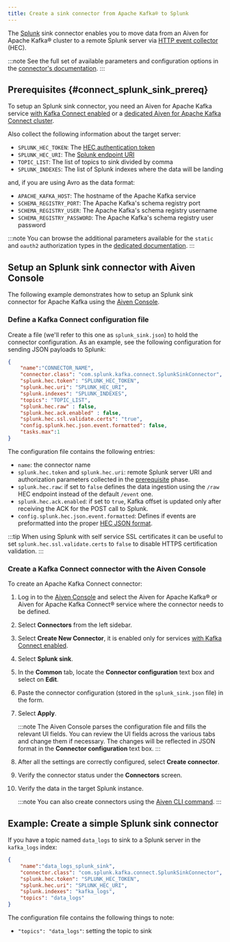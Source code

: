 ```yaml
---
title: Create a sink connector from Apache Kafka® to Splunk
---
```


The [Splunk](https://www.splunk.com/) sink connector enables you to move
data from an Aiven for Apache Kafka® cluster to a remote Splunk server
via [HTTP event
collector](https://docs.splunk.com/Documentation/Splunk/latest/Data/FormateventsforHTTPEventCollector)
(HEC).

:::note
See the full set of available parameters and configuration
options in the [connector's
documentation](https://github.com/splunk/kafka-connect-splunk).
:::

## Prerequisites {#connect_splunk_sink_prereq}

To setup an Splunk sink connector, you need an Aiven for Apache Kafka
service [with Kafka Connect enabled](enable-connect) or a
[dedicated Aiven for Apache Kafka Connect cluster](/docs/products/kafka/kafka-connect/get-started#apache_kafka_connect_dedicated_cluster).

Also collect the following information about the
target server:

-   `SPLUNK_HEC_TOKEN`: The [HEC authentication
    token](https://docs.splunk.com/Documentation/Splunk/latest/Data/FormateventsforHTTPEventCollector)
-   `SPLUNK_HEC_URI`: The [Splunk endpoint
    URI](https://docs.splunk.com/Documentation/Splunk/9.0.1/Data/UsetheHTTPEventCollector)
-   `TOPIC_LIST`: The list of topics to sink divided by comma
-   `SPLUNK_INDEXES`: The list of Splunk indexes where the data will be
    landing

and, if you are using Avro as the data format:

-   `APACHE_KAFKA_HOST`: The hostname of the Apache Kafka service
-   `SCHEMA_REGISTRY_PORT`: The Apache Kafka's schema registry port
-   `SCHEMA_REGISTRY_USER`: The Apache Kafka's schema registry username
-   `SCHEMA_REGISTRY_PASSWORD`: The Apache Kafka's schema registry user
    password

:::note
You can browse the additional parameters available for the `static` and
`oauth2` authorization types in the [dedicated
documentation](https://github.com/aiven/http-connector-for-apache-kafka/blob/main/docs/sink-connector-config-options.rst).
:::

## Setup an Splunk sink connector with Aiven Console

The following example demonstrates how to setup an Splunk sink connector
for Apache Kafka using the [Aiven Console](https://console.aiven.io/).

### Define a Kafka Connect configuration file

Create a file (we'll refer to this one as `splunk_sink.json`) to hold
the connector configuration. As an example, see the following configuration
for sending JSON payloads to Splunk:

```json
{
    "name":"CONNECTOR_NAME",
    "connector.class": "com.splunk.kafka.connect.SplunkSinkConnector",
    "splunk.hec.token": "SPLUNK_HEC_TOKEN",
    "splunk.hec.uri": "SPLUNK_HEC_URI",
    "splunk.indexes": "SPLUNK_INDEXES",
    "topics": "TOPIC_LIST",
    "splunk.hec.raw" : false,
    "splunk.hec.ack.enabled" : false,
    "splunk.hec.ssl.validate.certs": "true",
    "config.splunk.hec.json.event.formatted": false,
    "tasks.max":1
}
```

The configuration file contains the following entries:

-   `name`: the connector name
-   `splunk.hec.token` and `splunk.hec.uri`: remote Splunk server URI
    and authorization parameters collected in the
    [prerequisite](/docs/products/kafka/kafka-connect/howto/splunk-sink#connect_splunk_sink_prereq) phase.
-   `splunk.hec.raw`: if set to `false` defines the data ingestion using
    the `/raw` HEC endpoint instead of the default `/event` one.
-   `splunk.hec.ack.enabled`: if set to `true`, Kafka offset is updated
    only after receiving the ACK for the POST call to Splunk.
-   `config.splunk.hec.json.event.formatted`: Defines if events are
    preformatted into the proper [HEC JSON
    format](https://docs.splunk.com/Documentation/KafkaConnect/2.0.2/User/Parameters).

:::tip
When using Splunk with self service SSL certificates it can be useful
to set `splunk.hec.ssl.validate.certs` to `false` to disable HTTPS
certification validation.
:::

### Create a Kafka Connect connector with the Aiven Console

To create an Apache Kafka Connect connector:

1.  Log in to the [Aiven Console](https://console.aiven.io/) and select
    the Aiven for Apache Kafka® or Aiven for Apache Kafka Connect®
    service where the connector needs to be defined.

2.  Select **Connectors** from the left sidebar.

3.  Select **Create New Connector**, it is enabled only for
    services
    [with Kafka Connect enabled](enable-connect).

4.  Select **Splunk sink**.

5.  In the **Common** tab, locate the **Connector configuration** text
    box and select on **Edit**.

6.  Paste the connector configuration (stored in the `splunk_sink.json`
    file) in the form.

7.  Select **Apply**.

    :::note
    The Aiven Console parses the configuration file and fills the
    relevant UI fields. You can review the UI fields across the various
    tabs and change them if necessary. The changes will be reflected in
    JSON format in the **Connector configuration** text box.
    :::

8.  After all the settings are correctly configured, select **Create
    connector**.

9.  Verify the connector status under the **Connectors** screen.

10. Verify the data in the target Splunk instance.

    :::note
    You can also create connectors using the
    [Aiven CLI command](/docs/tools/cli/service/connector#avn_service_connector_create).
    :::

## Example: Create a simple Splunk sink connector

If you have a topic named `data_logs` to sink to a Splunk
server in the `kafka_logs` index:

```json
{
    "name":"data_logs_splunk_sink",
    "connector.class": "com.splunk.kafka.connect.SplunkSinkConnector",
    "splunk.hec.token": "SPLUNK_HEC_TOKEN",
    "splunk.hec.uri": "SPLUNK_HEC_URI",
    "splunk.indexes": "kafka_logs",
    "topics": "data_logs"
}
```

The configuration file contains the following things to note:

-   `"topics": "data_logs"`: setting the topic to sink
